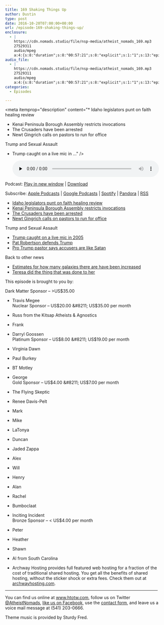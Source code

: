 ```yaml
---
title: 169 Shaking Things Up
author: Dustin
type: post
date: 2016-10-20T07:00:00+00:00
url: /﻿episode-169-shaking-things-up/
enclosure:
  - |
    https://cdn.nomads.studio/file/nsp-media/atheist_nomads_169.mp3
    27529311
    audio/mpeg
    a:4:{s:8:"duration";s:8:"00:57:21";s:8:"explicit";s:1:"1";s:13:"episode_title";s:17:"Shaking Things Up";s:10:"episode_no";s:3:"169";}
audio_file:
  - |
    https://cdn.nomads.studio/file/nsp-media/atheist_nomads_169.mp3
    27529311
    audio/mpeg
    a:4:{s:8:"duration";s:8:"00:57:21";s:8:"explicit";s:1:"1";s:13:"episode_title";s:17:"Shaking Things Up";s:10:"episode_no";s:3:"169";}
categories:
  - Episodes

---
```

<div itemscope itemtype="http://schema.org/AudioObject">
  <meta itemprop="name" content="169 Shaking Things Up" />
  
  <meta itemprop="uploadDate" content="2016-10-20T01:00:00-06:00" />
  
  <meta itemprop="encodingFormat" content="audio/mpeg" />
  
  <meta itemprop="duration" content="PT57M21S" />
  
  <meta itemprop="description" content="* Idaho legislators punt on faith healing review
* Kenai Peninsula Borough Assembly restricts invocations
* The Crusaders have been arrested
* Newt Gingrich calls on pastors to run for office

Trump and Sexual Assault
* Trump caught on a live mic in ..." />
  
  <meta itemprop="contentUrl" content="https://dts.podtrac.com/redirect.mp3/cdn.nomads.studio/file/nsp-media/atheist_nomads_169.mp3" />
  
  <meta itemprop="contentSize" content="26.3" />
  </p> 
  
  <div class="powerpress_player" id="powerpress_player_8431">
    <audio class="wp-audio-shortcode" id="audio-5059-175" preload="none" style="width: 100%;" controls="controls"><source type="audio/mpeg" src="https://dts.podtrac.com/redirect.mp3/cdn.nomads.studio/file/nsp-media/atheist_nomads_169.mp3?_=175" /><a href="https://dts.podtrac.com/redirect.mp3/cdn.nomads.studio/file/nsp-media/atheist_nomads_169.mp3">https://dts.podtrac.com/redirect.mp3/cdn.nomads.studio/file/nsp-media/atheist_nomads_169.mp3</a></audio>
  </div>
</div>

<p class="powerpress_links powerpress_links_mp3">
  Podcast: <a href="https://dts.podtrac.com/redirect.mp3/cdn.nomads.studio/file/nsp-media/atheist_nomads_169.mp3" class="powerpress_link_pinw" target="_blank" title="Play in new window" onclick="return powerpress_pinw('https://htotw.com/?powerpress_pinw=5059-podcast');" rel="nofollow">Play in new window</a> | <a href="https://dts.podtrac.com/redirect.mp3/cdn.nomads.studio/file/nsp-media/atheist_nomads_169.mp3" class="powerpress_link_d" title="Download" rel="nofollow" download="atheist_nomads_169.mp3">Download</a>
</p>

<p class="powerpress_links powerpress_subscribe_links">
  Subscribe: <a href="https://podcasts.apple.com/us/podcast/humanists-take-on-the-world/id530050098?mt=2&ls=1" class="powerpress_link_subscribe powerpress_link_subscribe_itunes" target="_blank" title="Subscribe on Apple Podcasts" rel="nofollow">Apple Podcasts</a> | <a href="https://www.google.com/podcasts?feed=aHR0cDovL2F0aGVpc3Rub21hZHMubGlic3luLmNvbS9yc3M%3D" class="powerpress_link_subscribe powerpress_link_subscribe_googleplay" target="_blank" title="Subscribe on Google Podcasts" rel="nofollow">Google Podcasts</a> | <a href="https://open.spotify.com/show/3LzK2xZGike6Tc1GEMtMbr?si=LieN9SNuTpq96smuaUsH8A" class="powerpress_link_subscribe powerpress_link_subscribe_spotify" target="_blank" title="Subscribe on Spotify" rel="nofollow">Spotify</a> | <a href="https://www.pandora.com/podcast/atheist-nomads/PC:10122?corr=62071012&part=ug" class="powerpress_link_subscribe powerpress_link_subscribe_pandora" target="_blank" title="Subscribe on Pandora" rel="nofollow">Pandora</a> | <a href="https://htotw.com/feed/podcast/" class="powerpress_link_subscribe powerpress_link_subscribe_rss" target="_blank" title="Subscribe via RSS" rel="nofollow">RSS</a>
</p>

* <a href="http://www.idahostatesman.com/news/politics-government/state-politics/article107256102.html" target="_blank" rel="noopener">Idaho legislators punt on faith healing review</a>  
* <a href="http://www.patheos.com/blogs/friendlyatheist/2016/10/14/alaskan-borough-officials-change-rules-in-order-to-block-satanists-from-delivering-invocations/" target="_blank" rel="noopener">Kenai Peninsula Borough Assembly restricts invocations</a>  
* <a href="https://www.washingtonpost.com/news/post-nation/wp/2016/10/14/three-kansas-men-calling-themselves-crusaders-charged-in-terror-plot-targeting-muslim-immigants/?utm_term=.964f915174b7" target="_blank" rel="noopener">The Crusaders have been arrested</a>  
* <a href="http://www.rightwingwatch.org/post/newt-gingrich-says-pastors-have-a-duty-to-run-for-office-and-fight-totalitarian-secularism/" target="_blank" rel="noopener">Newt Gingrich calls on pastors to run for office</a>

Trump and Sexual Assault  
* <a href="https://www.youtube.com/watch?v=l8U0IaMsRf4" target="_blank" rel="noopener">Trump caught on a live mic in 2005</a>  
* <a href="http://www.rawstory.com/2016/10/pat-robertson-its-macho-for-trump-to-grab-women-by-the-pssy-without-permission/" target="_blank" rel="noopener">Pat Robertson defends Trump</a>  
* <a href="http://www.rightwingwatch.org/post/pro-trump-pastor-sexual-assault-accusers-are-like-satan/" target="_blank" rel="noopener">Pro Trump pastor says accusers are like Satan</a>

Back to other news  
* <a href="https://arxiv.org/abs/1607.03909v2" target="_blank" rel="noopener">Estimates for how many galaxies there are have been increased</a>  
* <a href="http://www.patheos.com/blogs/friendlyatheist/2016/10/18/teresa-macbain-the-pastor-who-became-an-atheist-has-found-god-once-again/" target="_blank" rel="noopener">Teresa did the thing that was done to her</a>

This episode is brought to you by:

Dark Matter Sponsor &#8211; >US$35.00  
* Travis Megee  
Nuclear Sponsor &#8211; US$20.00 &#8211; US$35.00 per month  
* Russ from the Kitsap Atheists & Agnostics  
* Frank  
* Darryl Goossen  
Platinum Sponsor &#8211; US$8.00 &#8211; US$19.00 per month  
* Virginia Dawn  
* Paul Burkey  
* BT Motley  
* George  
Gold Sponsor &#8211; US$4.00 &#8211; US$7.00 per month  
* The Flying Skeptic  
* Renee Davis-Pelt  
* Mark  
* Mike  
* LaTonya  
* Duncan  
* Jaded Zappa  
* Alex  
* Will  
* Henry  
* Alan  
* Rachel  
* Bumboclaat  
* Inciting Incident  
Bronze Sponsor &#8211; < US$4.00 per month  
* Peter  
* Heather  
* Shawn  
* Al from South Carolina

* Archway Hosting provides full featured web hosting for a fraction of the cost of traditional shared hosting. You get all the benefits of shared hosting, without the sticker shock or extra fees. Check them out at <a href="http://archwayhosting.com/" target="_blank" rel="noopener">archwayhosting.com</a>.

<hr width="500" />

You can find us online at <a href="https://www.htotw.com/" target="_blank" rel="noopener">www.htotw.com</a>, follow us on Twitter <a href="https://htotw.com/twitter" target="_blank" rel="noopener">@AtheistNomads</a>, <a href="https://htotw.com/facebook" target="_blank" rel="noopener">like us on Facebook</a>, use the [contact form](https://htotw.com/contact), and leave us a voice mail message at (541) 203-0666.

Theme music is provided by Sturdy Fred.